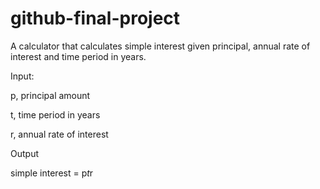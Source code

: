 # github-final-project

A calculator that calculates simple interest given principal, annual rate of interest and time period in years.

Input:

   p, principal amount

   t, time period in years

   r, annual rate of interest
   
Output

   simple interest = p*t*r
